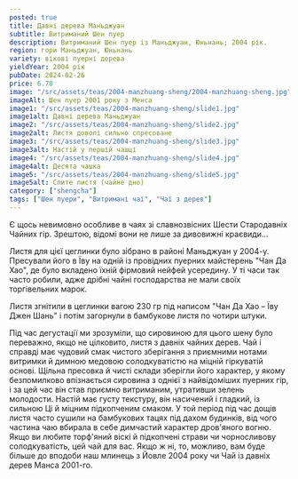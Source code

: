 ```yaml
---
posted: true
title: Давні дерева Маньджуан
subtitle: Витриманий Шен пуер
description: Витриманий Шен пуер із Маньджуан, Юньнань; 2004 рік.
region: гори Маньджуан, Юньнань
variety: вікові пуерні дерева
yieldYear: 2004 рік
pubDate: 2024-02-26
price: 6.78
image: "/src/assets/teas/2004-manzhuang-sheng/2004-manzhuang-sheng.jpg"
imageAlt: Шен пуер 2001 року з Менса
image1: "/src/assets/teas/2004-manzhuang-sheng/slide1.jpg"
image1alt: Давні дерева Маньджуан
image2: "/src/assets/teas/2004-manzhuang-sheng/slide2.jpg"
image2alt: Листя доволі сильно спресоване
image3: "/src/assets/teas/2004-manzhuang-sheng/slide3.jpg"
image3alt: Настій у першій чашці
image4: "/src/assets/teas/2004-manzhuang-sheng/slide4.jpg"
image4alt: Десята чашка
image5: "/src/assets/teas/2004-manzhuang-sheng/slide5.jpg"
image5alt: Спите листя (чайне дно)
category: ["shengcha"]
tags: ["Шен пуери", "Витримані чаї", "Чаї з дерев"]
---
```


Є щось невимовно особливе в чаях зі славнозвісних Шести Стародавніх Чайних гір. Зрештою, відомі вони не лише за дивовижні краєвиди...

Листя для цієї цеглинки було зібрано в районі Маньджуан у 2004-у. Пресували його в Їву на одній із провідних пуерних майстерень "Чан Да Хао", де було вкладено їхній фірмовий нейфей усередину. У ті часи так часто робили, адже дрібні чайні господарства не мали своїх торгівельних марок.

Листя згнітили в цеглинки вагою 230 гр під написом "Чан Да Хао – Їву Джен Шань" і потім загорнули в бамбукове листя по чотири штуки.

Під час дегустації ми зрозуміли, що сировиною для цього шену було переважно, якщо не цілковито, листя з давніх чайних дерев. Чай і справді має чудовий смак чистого зберігання з приємними нотами витримки й димною медовою солодкуватістю на міцній гіркуватій основі. Щільна пресовка й чисті склади зберігли його характер, у якому безпомилково впізнається сировина з однієї з найвідоміших пуерних гір, і за цей час він став приємно витриманим, утративши зелень молодости. Настій має густу текстуру, він насичений і гладкий, із сильною Ці й міцним підкопченим смаком. У той період під час дощів листя часто сушили на бамбукових тацях під дахом будинків, від чого частина чаю вбирала в себе димчастий характер дров'яного вогню. Якщо ви любите торф'яний віскі й підкопчені страви чи чорносливову солодкуватість, цей чай для вас. Якщо ж ні, то, можливо, вам буде більше до вподоби наш млинець з Йовле 2004 року чи Чай із давніх дерев Манса 2001-го.